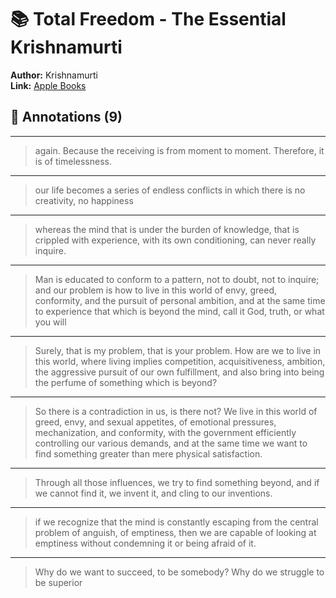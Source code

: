 # 📚 Total Freedom - The Essential Krishnamurti

**Author:** Krishnamurti  
**Link:** [Apple Books](ibooks://assetid/E660C2D8F46C45D301854B8F71B51F45)

## 📝 Annotations (9)

---


> again. Because the receiving is from moment to moment. Therefore, it is of timelessness.  

---


>  our life becomes a series of endless conflicts in which there is no creativity, no happiness  

---


> whereas the mind that is under the burden of knowledge, that is crippled with experience, with its own conditioning, can never really inquire.  

---


> Man is educated to conform to a pattern, not to doubt, not to inquire; and our problem is how to live in this world of envy, greed, conformity, and the pursuit of personal ambition, and at the same time to experience that which is beyond the mind, call it God, truth, or what you will  

---


> Surely, that is my problem, that is your problem. How are we to live in this world, where living implies competition, acquisitiveness, ambition, the aggressive pursuit of our own fulfillment, and also bring into being the perfume of something which is beyond?  

---


> So there is a contradiction in us, is there not? We live in this world of greed, envy, and sexual appetites, of emotional pressures, mechanization, and conformity, with the government efficiently controlling our various demands, and at the same time we want to find something greater than mere physical satisfaction.  

---


>  Through all those influences, we try to find something beyond, and if we cannot find it, we invent it, and cling to our inventions.  

---


> if we recognize that the mind is constantly escaping from the central problem of anguish, of emptiness, then we are capable of looking at emptiness without condemning it or being afraid of it.  

---


> Why do we want to succeed, to be somebody? Why do we struggle to be superior  

